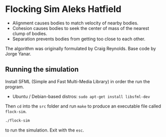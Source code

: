 # Flocking Sim Aleks Hatfield

- Alignment causes bodies to match velocity of nearby bodies.
- Cohesion causes bodies to seek the center of mass of the nearest clump of bodies.
- Separation prevents bodies from getting too close to each other.

The algorithm was originally formulated by Craig Reynolds. Base code by Jorge Yanar.

## Running the simulation

Install SFML (Simple and Fast Multi-Media Library) in order the run the program.
- Ubuntu / Debian-based distros: `sudo apt-get install libsfml-dev`

Then `cd` into the `src` folder and run `make` to produce an executable file called `flock-sim`.

```bash
./flock-sim
```

to run the simulation. Exit with the `esc`.
